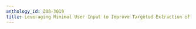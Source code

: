 ```yaml
---
anthology_id: Z08-3019
title: Leveraging Minimal User Input to Improve Targeted Extraction of Action Items
---
```


